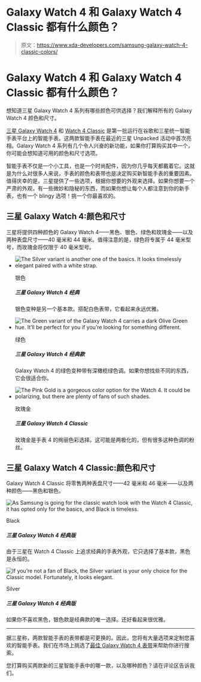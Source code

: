 # Galaxy Watch 4 和 Galaxy Watch 4 Classic 都有什么颜色？

> 原文：<https://www.xda-developers.com/samsung-galaxy-watch-4-classic-colors/>

# Galaxy Watch 4 和 Galaxy Watch 4 Classic 都有什么颜色？

想知道三星 Galaxy Watch 4 系列有哪些颜色可供选择？我们解释所有的 Galaxy Watch 4 颜色和尺寸。

[三星 Galaxy Watch 4](https://www.xda-developers.com/samsung-galaxy-watch-4/) 和 [Watch 4 Classic](https://www.xda-developers.com/samsung-galaxy-watch-4-classic-review/) 是第一批运行在谷歌和三星统一智能手表平台上的智能手表。这两款智能手表在最近的三星 Unpacked 活动中首次亮相。Galaxy Watch 4 系列有几个令人兴奋的新功能，如果你打算购买其中一个，你可能会想知道可用的颜色和尺寸选项。

智能手表不仅是一个小工具，也是一个时尚配件，因为你几乎每天都戴着它。这就是为什么对很多人来说，手表的颜色和表带也是决定购买新智能手表的重要因素。值得庆幸的是，三星提供了一些选项，根据你想要的外观来选择。如果你想要一个严肃的外观，有一些微妙和隐秘的东西，而如果你想让每个人都注意到你的新手表，也有一个 blingy 选项！挑一个你最喜欢的。

## 三星 Galaxy Watch 4:颜色和尺寸

三星将提供四种颜色的 Galaxy Watch 4——黑色、银色、绿色和玫瑰金——以及两种表盘尺寸——40 毫米和 44 毫米。值得注意的是，绿色将专属于 44 毫米型号，而玫瑰金将仅限于 40 毫米型号。

*   <picture>![The Silver variant is another one of the basics. It looks timelessly elegant paired with a white strap.](img/a6744a66838878ad2be45ab610845b44.png)</picture>

    银色

    ##### 三星 Galaxy Watch 4 经典

    银色变种是另一个基本款。搭配白色表带，它看起来永远优雅。

*   <picture>![The Green variant of the Galaxy Watch 4 carries a dark Olive Green hue. It’ll be perfect for you if you’re looking for something different.](img/e5485985f73aa164ebc235a3e3c99c93.png)</picture>

    绿色

    ##### 三星 Galaxy Watch 4 经典款

    Galaxy Watch 4 的绿色变种带有深橄榄绿色调。如果你想找些不同的东西，它会很适合你。

*   <picture>![The Pink Gold is a gorgeous color option for the Watch 4\. It could be polarizing, but there are plenty of fans of such shades.](img/150decf4aedbd29670a976bf7a608789.png)</picture>

    玫瑰金

    ##### 三星 Galaxy Watch 4 Classic

    玫瑰金是手表 4 的绚丽色彩选择。这可能是两极化的，但有很多这种色调的粉丝。

## 三星 Galaxy Watch 4 Classic:颜色和尺寸

Galaxy Watch 4 Classic 将零售两种表盘尺寸——42 毫米和 46 毫米——以及两种颜色——黑色和银色。

 <picture>![As Samsung is going for the classic watch look with the Watch 4 Classic, it has opted only for the basics, and Black is timeless.](img/b6b431f4777c7cf39ea29df3f3553784.png)</picture> 

Black

##### 三星 Galaxy Watch 4 经典版

由于三星在 Watch 4 Classic 上追求经典的手表外观，它只选择了基本款，黑色是永恒的。

 <picture>![If you’re not a fan of Black, the Silver variant is your only choice for the Classic model. Fortunately, it looks elegant.](img/f321156af19589706986818731dfd2c8.png)</picture> 

Silver

##### 三星 Galaxy Watch 4 经典版

如果你不喜欢黑色，银色款是经典款的唯一选择。还好看起来很优雅。

* * *

据三星称，两款智能手表的表带都是可更换的。因此，您将有大量选项来定制您喜欢的智能手表。我们在市场上挑选了[最佳 Galaxy Watch 4 表带](https://www.xda-developers.com/best-galaxy-watch-4-bands/)来帮助你进行搜索。

您打算购买两款新的三星智能手表中的哪一款，以及哪种颜色？请在评论区告诉我们。